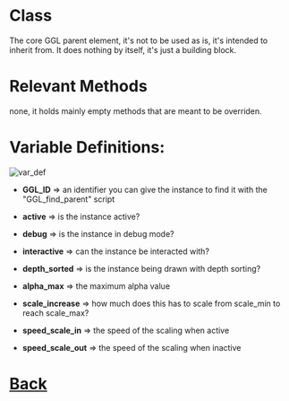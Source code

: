 # Class

The core GGL parent element, it's not to be used as is, it's intended to inherit from.
It does nothing by itself, it's just a building block.

# Relevant Methods

none, it holds mainly empty methods that are meant to be overriden.

# Variable Definitions:

![var_def](https://github.com/Ced30/GML-GUI-Library-GGL-Documentation/blob/main/Images/API/GGL_instance/parent_GGL.png)

- **GGL_ID**		  => an identifier you can give the instance to find it with the "GGL_find_parent" script

- **active**          => is the instance active?

- **debug**           => is the instance in debug mode?

- **interactive**     => can the instance be interacted with?

- **depth_sorted**    => is the instance being drawn with depth sorting?

- **alpha_max**       => the maximum alpha value

- **scale_increase**  => how much does this has to scale from scale_min to reach scale_max?

- **speed_scale_in**  => the speed of the scaling when active

- **speed_scale_out** => the speed of the scaling when inactive


# [Back](https://github.com/Ced30/GML-GUI-Library-GGL-Documentation/blob/main/API/Instance%20Classes.md)
